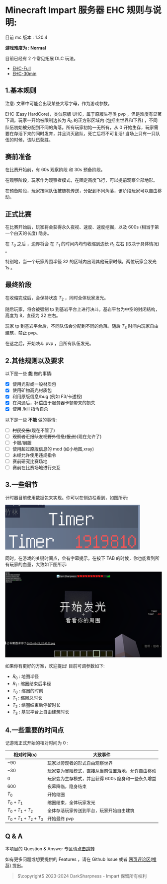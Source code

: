 # Minecraft Impart 服务器 EHC 规则与说明:

目前 mc 版本 : 1.20.4

**游戏难度为   : Normal**

目前已经有 2 个常见拓展 DLC 玩法。

- [EHC-Full](docs/full.md)
- [EHC-30min](docs/30.md)

## 1.基本规则

注意: 文章中可能会出现某些大写字母，作为游戏参数。

EHC (Easy HardCore)，类似原版 UHC，属于原版生存类 pvp ，但是难度有显著下调。玩家一开始被限制边长为 $R_0$ 的正方形区域内 (包括主世界和下界) ，不同队伍初始被分配到不同的角落。所有玩家初始一无所有，从 0 开始生存，玩家需要在存活下来的同时发育，并且消灭敌队，死亡后将不可复活! 当场上只有一只队伍的时候，该队伍获胜。

## 赛前准备

在比赛开始前，有 $60\text{s}$ 观察阶段 和 $30\text{s}$ 预备阶段。

在观察阶段，玩家作为观察者模式，在固定高度飞行，可以提前观察全部地形。

在预备阶段，玩家按照队伍被随机传送，分配到不同角落，该阶段玩家可以自由移动。

## 正式比赛

在比赛开始后，玩家将会获得永久夜视、速度、速度挖掘，以及 $600\text{s}$ (相当于第一个白天的长度) 隐身。

在 $T_0$ 之后 ，边界将会 在 $T_1$ 的时间内均匀收缩到边长 $R_1$ 左右 (取决于具体情况) 。

特别地，当一个玩家周围半径 $32$ 的区域内出现其他玩家时候，两位玩家会发光 $1\text{s}$ 。

## 最终阶段

在收缩完成后，会保持状态 $T_2$ ，同时全体玩家发光。

随后玩家，将会被强制 tp 到基岩平台上进行决斗。基岩平台为中空的封闭结构，高度为 $8$，直径为 $32$ 左右。

玩家 tp 到基岩平台后，不同队伍会分配到不同的角落。随后 $T_3$ 时间内玩家自由建筑，禁止 pvp。

在这之后，开始决斗 pvp ，且所有队伍发光。

## 2.其他规则以及要求

以下是一些 **能** 做的事情:

* [X] 使用光影或一般材质包
* [X] 使用矿物高光材质包
* [X] 利用原版信息/bug (例如 F3/卡透视)
* [X] 在沟通后，补偿由于服务器卡顿带来的损失
* [X] 使用 /kill 指令自杀

以下是一些 **不能** 做的事情:

* [ ] ~~村民交易~~(现在不管了)
* [ ] ~~观察者汇报队友视野外信息(报点)~~(现在允许了)
* [ ] 卡服/崩服
* [ ] 使用超过原版信息的 mod (如小地图,xray)
* [ ] 未经允许使用违规指令
* [ ] 赛前研究比赛场地
* [ ] 赛前在比赛场地进行交互

## 3.一些细节

计时器目前使用数据包来实现。你可以在侧边栏看到，如图所示:

![计时器](image/rules/1692800746875.png)

同时，在游戏的关键时间点，会有字幕提示。在按下 TAB 的时候，你也能看到所有玩家的血量，大致如下图所示:

![1692802219923](image/rules/1692802219923.png)

如果你有更好的方案，欢迎提出! 目前可调参数如下:

- $R_0$ : 地图半径
- $R_1$ : 缩圈结束后半径
- $T_0$ : 缩圈的时刻
- $T_1$ : 缩圈总时长
- $T_2$ : 缩圈结束后停留时长
- $T_3$ : 基岩平台上自由建筑时长

## 4.一些重要的时间点

记游戏正式开始的相对时间为 0 :

| 相对时间(s)           | 大致事件                                                       |
| --------------------- | -------------------------------------------------------------- |
| $-90$               | 玩家以旁观者的形式自由观察世界                                 |
| $-30$               | 玩家变为冒险模式，直接从当前位置落地，允许自由移动             |
| $0$                 | 玩家变为生存模式，并且获得 $600\text{s}$ 隐身和一些永久增益 |
| $600$               | 夜幕降临，隐身结束                                             |
| $T_0$               | 开始缩圈                                                       |
| $T_0+T_1$           | 缩圈结束，全体玩家发光                                         |
| $T_0+T_1+T_2$       | 全体存活玩家传送到平台，玩家开始自由建筑                       |
| $T_0+T_1+T_2 + T_3$ | 开始最终 pvp                                                   |

## Q & A

本项目的 Question & Answer 专区请[点击跳转](issue.md)

如有更多问题或想要提供的 Features ，请在 Github Issue 或者 [网页评论区(推荐)](https://darksharpness.github.io/mcImpart) 提出。

> $\copyright$ 2023-2024 DarkSharpness - Impart 保留所有权利
